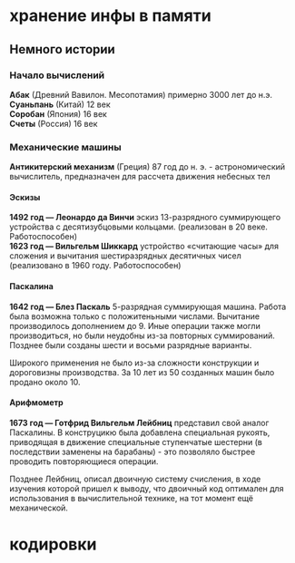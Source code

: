 # хранение инфы в памяти

## Немного истории

### Начало вычислений

**Абак** (Древний Вавилон. Месопотамия) примерно 3000 лет до н.э.  
**Суаньпань** (Китай) 12 век  
**Соробан** (Япония) 16 век  
**Счеты** (Россия) 16 век  

### Механические машины

**Антикитерский механизм** (Греция) 87 год до н. э. - астрономический вычислитель, предназначен для рассчета движения небесных тел  

#### Эскизы  

**1492 год — Леонардо да Винчи** эскиз 13-разрядного суммирующего устройства с десятизубцовыми кольцами. (реализован в 20 веке. Работоспособен)  
**1623 год — Вильгельм Шиккард** устройство «считающие часы» для сложения и вычитания шестиразрядных десятичных чисел (реализовано в 1960 году. Работоспособен)  

#### Паскалина  

**1642 год — Блез Паскаль** 5-разрядная суммирующая машина. Работа была возможна только с положитеньными числами. Вычитание производилось дополнением до 9. Иные операции также могли производиться, но были неудобны из-за повторных суммирований. Позднее были созданы шести и восьми разрядные варианты.  

Широкого применения не было из-за сложности конструкции и дороговизны производства. За 10 лет из 50 созданных машин было продано около 10.  

#### Арифмометр

**1673 год — Готфрид Вильгельм Лейбниц** представил свой аналог Паскалины. В конструцикю была добавлена специальная рукоять, приводящая в движение специальные ступенчатые шестерни (в последствии заменены на барабаны) - это позволяло быстрее проводить повторяющиеся операции.  

Позднее Лейбниц, описал двоичную систему счисления, в ходе изучения которой пришел к выводу, что двоичный код оптимален для использования в вычислительной технике, на тот момент ещё механической.  



# кодировки